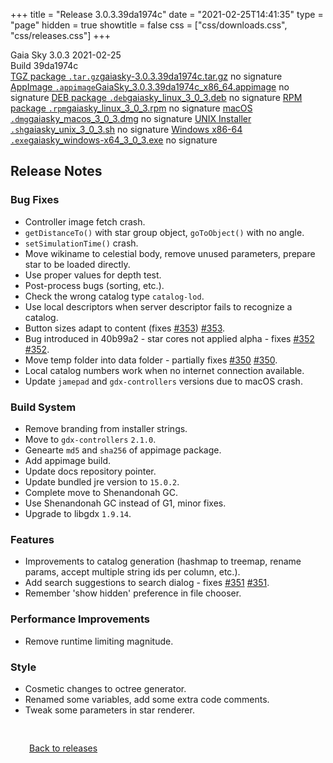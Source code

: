 +++
title = "Release 3.0.3.39da1974c"
date = "2021-02-25T14:41:35"
type = "page"
hidden = true
showtitle = false
css = ["css/downloads.css", "css/releases.css"]
+++

<div class="download-container">
<div id="download-title">
<i class="gs-mdi-tag"></i>
Gaia Sky <span class="downloads-version">3.0.3</span> 
<time class="downloads-releasedate" datetime="2021-02-25T14:41:35" title="Published: 2021-02-25T14:41:35"><i class="gs-mdi-calendar"></i> 2021-02-25</time>
<div class="downloads-build">Build 39da1974c</div></div>
<div class="download-section">
<a href="https://gaia.ari.uni-heidelberg.de/gaiasky/releases/3.0.3.39da1974c/gaiasky-3.0.3.39da1974c.tar.gz" class="download-button"><i class="gs-mdi-zip-box icon-button"></i> TGZ package <code>.tar.gz</code><span class="download-sub">gaiasky-3.0.3.39da1974c.tar.gz</span></a>
<span class="signature">no signature</span>
<a href="https://gaia.ari.uni-heidelberg.de/gaiasky/releases/3.0.3.39da1974c/GaiaSky_3.0.3.39da1974c_x86_64.appimage" class="download-button"><i class="gs-material-symbols-box icon-button"></i> AppImage <code>.appimage</code><span class="download-sub">GaiaSky_3.0.3.39da1974c_x86_64.appimage</span></a>
<span class="signature">no signature</span>
<a href="https://gaia.ari.uni-heidelberg.de/gaiasky/releases/3.0.3.39da1974c/gaiasky_linux_3_0_3.deb" class="download-button"><i class="gs-mdi-debian icon-button"></i> DEB package <code>.deb</code><span class="download-sub">gaiasky_linux_3_0_3.deb</span></a>
<span class="signature">no signature</span>
<a href="https://gaia.ari.uni-heidelberg.de/gaiasky/releases/3.0.3.39da1974c/gaiasky_linux_3_0_3.rpm" class="download-button"><i class="gs-mdi-fedora icon-button"></i> RPM package <code>.rpm</code><span class="download-sub">gaiasky_linux_3_0_3.rpm</span></a>
<span class="signature">no signature</span>
<a href="https://gaia.ari.uni-heidelberg.de/gaiasky/releases/3.0.3.39da1974c/gaiasky_macos_3_0_3.dmg" class="download-button"><i class="gs-fa6-brands-apple icon-button"></i> macOS <code>.dmg</code><span class="download-sub">gaiasky_macos_3_0_3.dmg</span></a>
<span class="signature">no signature</span>
<a href="https://gaia.ari.uni-heidelberg.de/gaiasky/releases/3.0.3.39da1974c/gaiasky_unix_3_0_3.sh" class="download-button"><i class="gs-token-unix icon-button"></i> UNIX Installer <code>.sh</code><span class="download-sub">gaiasky_unix_3_0_3.sh</span></a>
<span class="signature">no signature</span>
<a href="https://gaia.ari.uni-heidelberg.de/gaiasky/releases/3.0.3.39da1974c/gaiasky_windows-x64_3_0_3.exe" class="download-button"><i class="gs-fa6-brands-windows icon-button"></i> Windows x86-64 <code>.exe</code><span class="download-sub">gaiasky_windows-x64_3_0_3.exe</span></a>
<span class="signature">no signature</span>
</div>
</div>

<section class="release-notes">

# Release Notes

### Bug Fixes
- Controller image fetch crash.
- `getDistanceTo()` with star group object, `goToObject()` with no angle.
- `setSimulationTime()` crash.
- Move wikiname to celestial body, remove unused parameters, prepare star to be loaded directly.
- Use proper values for depth test.
- Post-process bugs (sorting, etc.).
- Check the wrong catalog type `catalog-lod`.
- Use local descriptors when server descriptor fails to recognize a catalog.
- Button sizes adapt to content (fixes [#353](https://gitlab.com/langurmonkey/gaiasky/issues/353)) [#353](https://gitlab.com/langurmonkey/gaiasky/issues/353).
- Bug introduced in 40b99a2 - star cores not applied alpha - fixes [#352](https://gitlab.com/langurmonkey/gaiasky/issues/352) [#352](https://gitlab.com/langurmonkey/gaiasky/issues/352).
- Move temp folder into data folder - partially fixes [#350](https://gitlab.com/langurmonkey/gaiasky/issues/350) [#350](https://gitlab.com/langurmonkey/gaiasky/issues/350).
- Local catalog numbers work when no internet connection available.
- Update `jamepad` and `gdx-controllers` versions due to macOS crash.

### Build System
- Remove branding from installer strings.
- Move to `gdx-controllers` `2.1.0`.
- Genearte `md5` and `sha256` of appimage package.
- Add appimage build.
- Update docs repository pointer.
- Update bundled jre version to `15.0.2`.
- Complete move to Shenandonah GC.
- Use Shenandonah GC instead of G1, minor fixes.
- Upgrade to libgdx `1.9.14`.

### Features
- Improvements to catalog generation (hashmap to treemap, rename params, accept multiple string ids per column, etc.).
- Add search suggestions to search dialog - fixes [#351](https://gitlab.com/langurmonkey/gaiasky/issues/351) [#351](https://gitlab.com/langurmonkey/gaiasky/issues/351).
- Remember 'show hidden' preference in file chooser.

### Performance Improvements
- Remove runtime limiting magnitude.

### Style
- Cosmetic changes to octree generator.
- Renamed some variables, add some extra code comments.
- Tweak some parameters in star renderer.
</section>


<p class="center-text" style="padding: 30px;"><a href="/downloads/releases"><i class="gs-mdi-arrow-left-bold-circle"></i> Back to releases</a>
</p>
